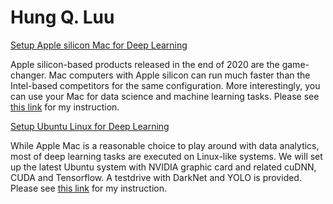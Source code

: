 # Hung Q. Luu

[Setup Apple silicon Mac for Deep Learning](https://github.com/luuqh/luuqh.github.io/blob/main/m1tf.md)

Apple silicon-based products released in the end of 2020 are the game-changer. Mac computers with Apple silicon can run much faster than the Intel-based competitors for the same configuration. More interestingly, you can use your Mac for data science and machine learning tasks. Please see [this link](https://github.com/luuqh/luuqh.github.io/blob/main/m1tf.md) for my instruction.


[Setup Ubuntu Linux for Deep Learning](https://github.com/luuqh/luuqh.github.io/blob/main/utf.md)

While Apple Mac is a reasonable choice to play around with data analytics, most of deep learning tasks are executed on Linux-like systems. We will set up the latest Ubuntu system with NVIDIA graphic card and related cuDNN, CUDA and Tensorflow. A testdrive with DarkNet and YOLO is provided. Please see [this link](https://github.com/luuqh/luuqh.github.io/blob/main/utf.md) for my instruction.
